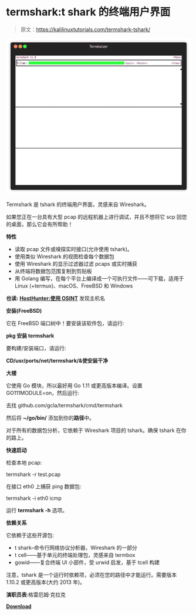 # termshark:t shark 的终端用户界面

> 原文：<https://kalilinuxtutorials.com/termshark-tshark/>

[![Termshark : A Terminal UI For Tshark](img//d6ef3e54dec0a56268b900f8fe468c1b.png "Termshark : A Terminal UI For Tshark")](https://2.bp.blogspot.com/-ItzUqXeDn10/XNDtg4zFcMI/AAAAAAAAAHg/lLQGwyqdaMc6q1T0ZXNTy41oQV7CeIHvwCLcBGAs/s1600/Termshark.gif)

Termshark 是 tshark 的终端用户界面，灵感来自 Wireshark。

如果您正在一台具有大型 pcap 的远程机器上进行调试，并且不想将它 scp 回您的桌面，那么它会有所帮助！

**特性**

*   读取 pcap 文件或嗅探实时接口(允许使用 tshark)。
*   使用类似 Wireshark 的视图检查每个数据包
*   使用 Wireshark 的显示过滤器过滤 pcaps 或实时捕获
*   从终端将数据包范围复制到剪贴板
*   用 Golang 编写，在每个平台上编译成一个可执行文件——可下载，适用于 Linux (+termux)、macOS、FreeBSD 和 Windows

**也读:** [**HostHunter:使用 OSINT**](https://kalilinuxtutorials.com/hosthunter-hostnames-osint/) 发现主机名

**安装(FreeBSD)**

它在 FreeBSD 端口树中！要安装该软件包，请运行:

**pkg 安装 termshark**

要构建/安装端口，请运行:

**CD/usr/ports/net/termshark/&使安装干净**

**大楼**

它使用 Go 模块，所以最好用 Go 1.11 或更高版本编译。设置 GO111MODULE=on，然后运行:

去找 github.com/gcla/termshark/cmd/termshark

然后将 **~/go/bin/** 添加到你的**路径**中。

对于所有的数据包分析，它依赖于 Wireshark 项目的 tshark。确保 tshark 在你的路上。

**快速启动**

检查本地 pcap:

termshark -r test.pcap

在接口 eth0 上捕获 ping 数据包:

termshark -i eth0 icmp

运行 **termshark -h** 选项。

**依赖关系**

它依赖于这些开源包:

*   t shark–命令行网络协议分析器，Wireshark 的一部分
*   t cell——基于单元的终端处理包，灵感来自 termbox
*   gowid——复合终端 UI 小部件，受 urwid 启发，基于 tcell 构建

注意，tshark 是一个运行时依赖项，必须在您的路径中才能运行。需要版本 1.10.2 或更高版本(大约 2013 年)。

**演职员表**:格雷厄姆·克拉克

[**Download**](https://github.com/gcla/termshark)